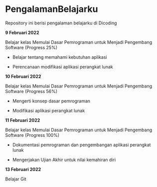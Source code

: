 # PengalamanBelajarku
Repository ini berisi pengalaman belajarku di Dicoding 

**9 Februari 2022**

Belajar kelas Memulai Dasar Pemrograman untuk Menjadi Pengembang Software (Progress 25%)

  * Belajar tentang memahami kebutuhan aplikasi
  
  * Perencanaan modifikasi aplikasi perangkat lunak

**10 Februari 2022**

Belajar kelas Memulai Dasar Pemrograman untuk Menjadi Pengembang Software (Progress 56%)

  * Mengerti konsep dasar pemrograman
  
  * Modifikasi aplikasi perangkat lunak 

**11 Februari 2022**

Belajar kelas Memulai Dasar Pemrograman untuk Menjadi Pengembang Software (Progress 100%)

 * Dokumentasi pemrograman dan pengembangan aplikasi perangkat lunak
 
 * Mengerjakan Ujian Akhir untuk nilai kemahiran diri


**13 Februari 2022**

Belajar Git


